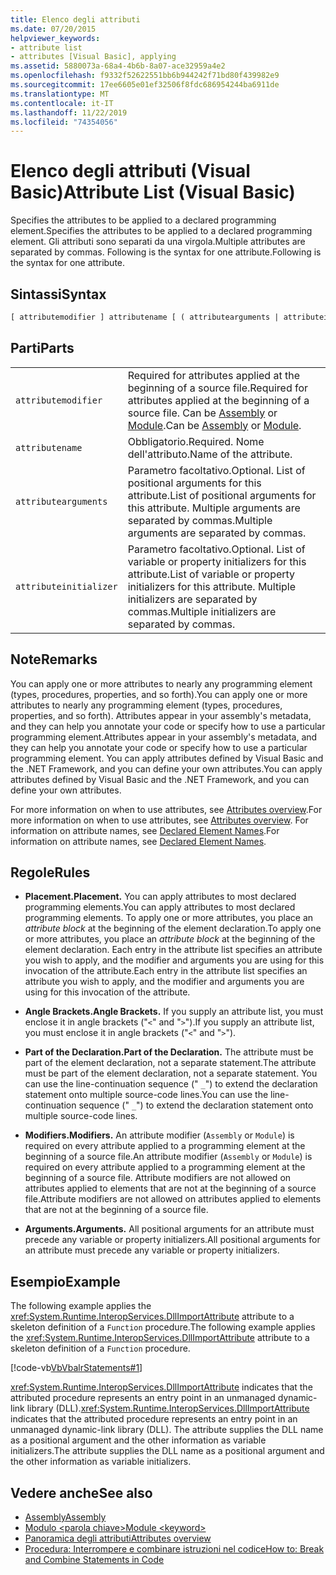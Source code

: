 ```yaml
---
title: Elenco degli attributi
ms.date: 07/20/2015
helpviewer_keywords:
- attribute list
- attributes [Visual Basic], applying
ms.assetid: 5880073a-68a4-4b6b-8a07-ace32959a4e2
ms.openlocfilehash: f9332f52622551bb6b944242f71bd80f439982e9
ms.sourcegitcommit: 17ee6605e01ef32506f8fdc686954244ba6911de
ms.translationtype: MT
ms.contentlocale: it-IT
ms.lasthandoff: 11/22/2019
ms.locfileid: "74354056"
---
```

# <a name="attribute-list-visual-basic"></a><span data-ttu-id="b6ef1-102">Elenco degli attributi (Visual Basic)</span><span class="sxs-lookup"><span data-stu-id="b6ef1-102">Attribute List (Visual Basic)</span></span>
<span data-ttu-id="b6ef1-103">Specifies the attributes to be applied to a declared programming element.</span><span class="sxs-lookup"><span data-stu-id="b6ef1-103">Specifies the attributes to be applied to a declared programming element.</span></span> <span data-ttu-id="b6ef1-104">Gli attributi sono separati da una virgola.</span><span class="sxs-lookup"><span data-stu-id="b6ef1-104">Multiple attributes are separated by commas.</span></span> <span data-ttu-id="b6ef1-105">Following is the syntax for one attribute.</span><span class="sxs-lookup"><span data-stu-id="b6ef1-105">Following is the syntax for one attribute.</span></span>  
  
## <a name="syntax"></a><span data-ttu-id="b6ef1-106">Sintassi</span><span class="sxs-lookup"><span data-stu-id="b6ef1-106">Syntax</span></span>  
  
```vb  
[ attributemodifier ] attributename [ ( attributearguments | attributeinitializer ) ]  
```  
  
## <a name="parts"></a><span data-ttu-id="b6ef1-107">Parti</span><span class="sxs-lookup"><span data-stu-id="b6ef1-107">Parts</span></span>  
|||
|---|---|
|`attributemodifier`|<span data-ttu-id="b6ef1-108">Required for attributes applied at the beginning of a source file.</span><span class="sxs-lookup"><span data-stu-id="b6ef1-108">Required for attributes applied at the beginning of a source file.</span></span> <span data-ttu-id="b6ef1-109">Can be [Assembly](../../../visual-basic/language-reference/modifiers/assembly.md) or [Module](../../../visual-basic/language-reference/modifiers/module-keyword.md).</span><span class="sxs-lookup"><span data-stu-id="b6ef1-109">Can be [Assembly](../../../visual-basic/language-reference/modifiers/assembly.md) or [Module](../../../visual-basic/language-reference/modifiers/module-keyword.md).</span></span>|
|`attributename`| <span data-ttu-id="b6ef1-110">Obbligatorio.</span><span class="sxs-lookup"><span data-stu-id="b6ef1-110">Required.</span></span> <span data-ttu-id="b6ef1-111">Nome dell'attributo.</span><span class="sxs-lookup"><span data-stu-id="b6ef1-111">Name of the attribute.</span></span>|
|`attributearguments`|<span data-ttu-id="b6ef1-112">Parametro facoltativo.</span><span class="sxs-lookup"><span data-stu-id="b6ef1-112">Optional.</span></span> <span data-ttu-id="b6ef1-113">List of positional arguments for this attribute.</span><span class="sxs-lookup"><span data-stu-id="b6ef1-113">List of positional arguments for this attribute.</span></span> <span data-ttu-id="b6ef1-114">Multiple arguments are separated by commas.</span><span class="sxs-lookup"><span data-stu-id="b6ef1-114">Multiple arguments are separated by commas.</span></span>|
|`attributeinitializer`|<span data-ttu-id="b6ef1-115">Parametro facoltativo.</span><span class="sxs-lookup"><span data-stu-id="b6ef1-115">Optional.</span></span> <span data-ttu-id="b6ef1-116">List of variable or property initializers for this attribute.</span><span class="sxs-lookup"><span data-stu-id="b6ef1-116">List of variable or property initializers for this attribute.</span></span> <span data-ttu-id="b6ef1-117">Multiple initializers are separated by commas.</span><span class="sxs-lookup"><span data-stu-id="b6ef1-117">Multiple initializers are separated by commas.</span></span>|
  
## <a name="remarks"></a><span data-ttu-id="b6ef1-118">Note</span><span class="sxs-lookup"><span data-stu-id="b6ef1-118">Remarks</span></span>  
 <span data-ttu-id="b6ef1-119">You can apply one or more attributes to nearly any programming element (types, procedures, properties, and so forth).</span><span class="sxs-lookup"><span data-stu-id="b6ef1-119">You can apply one or more attributes to nearly any programming element (types, procedures, properties, and so forth).</span></span> <span data-ttu-id="b6ef1-120">Attributes appear in your assembly's metadata, and they can help you annotate your code or specify how to use a particular programming element.</span><span class="sxs-lookup"><span data-stu-id="b6ef1-120">Attributes appear in your assembly's metadata, and they can help you annotate your code or specify how to use a particular programming element.</span></span> <span data-ttu-id="b6ef1-121">You can apply attributes defined by Visual Basic and the .NET Framework, and you can define your own attributes.</span><span class="sxs-lookup"><span data-stu-id="b6ef1-121">You can apply attributes defined by Visual Basic and the .NET Framework, and you can define your own attributes.</span></span>  

 <span data-ttu-id="b6ef1-122">For more information on when to use attributes, see [Attributes overview](../../../visual-basic/programming-guide/concepts/attributes/index.md).</span><span class="sxs-lookup"><span data-stu-id="b6ef1-122">For more information on when to use attributes, see [Attributes overview](../../../visual-basic/programming-guide/concepts/attributes/index.md).</span></span> <span data-ttu-id="b6ef1-123">For information on attribute names, see [Declared Element Names](../../../visual-basic/programming-guide/language-features/declared-elements/declared-element-names.md).</span><span class="sxs-lookup"><span data-stu-id="b6ef1-123">For information on attribute names, see [Declared Element Names](../../../visual-basic/programming-guide/language-features/declared-elements/declared-element-names.md).</span></span>  
  
## <a name="rules"></a><span data-ttu-id="b6ef1-124">Regole</span><span class="sxs-lookup"><span data-stu-id="b6ef1-124">Rules</span></span>  
  
- <span data-ttu-id="b6ef1-125">**Placement.**</span><span class="sxs-lookup"><span data-stu-id="b6ef1-125">**Placement.**</span></span> <span data-ttu-id="b6ef1-126">You can apply attributes to most declared programming elements.</span><span class="sxs-lookup"><span data-stu-id="b6ef1-126">You can apply attributes to most declared programming elements.</span></span> <span data-ttu-id="b6ef1-127">To apply one or more attributes, you place an *attribute block* at the beginning of the element declaration.</span><span class="sxs-lookup"><span data-stu-id="b6ef1-127">To apply one or more attributes, you place an *attribute block* at the beginning of the element declaration.</span></span> <span data-ttu-id="b6ef1-128">Each entry in the attribute list specifies an attribute you wish to apply, and the modifier and arguments you are using for this invocation of the attribute.</span><span class="sxs-lookup"><span data-stu-id="b6ef1-128">Each entry in the attribute list specifies an attribute you wish to apply, and the modifier and arguments you are using for this invocation of the attribute.</span></span>  
  
- <span data-ttu-id="b6ef1-129">**Angle Brackets.**</span><span class="sxs-lookup"><span data-stu-id="b6ef1-129">**Angle Brackets.**</span></span> <span data-ttu-id="b6ef1-130">If you supply an attribute list, you must enclose it in angle brackets ("`<`" and "`>`").</span><span class="sxs-lookup"><span data-stu-id="b6ef1-130">If you supply an attribute list, you must enclose it in angle brackets ("`<`" and "`>`").</span></span>  
  
- <span data-ttu-id="b6ef1-131">**Part of the Declaration.**</span><span class="sxs-lookup"><span data-stu-id="b6ef1-131">**Part of the Declaration.**</span></span> <span data-ttu-id="b6ef1-132">The attribute must be part of the element declaration, not a separate statement.</span><span class="sxs-lookup"><span data-stu-id="b6ef1-132">The attribute must be part of the element declaration, not a separate statement.</span></span> <span data-ttu-id="b6ef1-133">You can use the line-continuation sequence (" `_`") to extend the declaration statement onto multiple source-code lines.</span><span class="sxs-lookup"><span data-stu-id="b6ef1-133">You can use the line-continuation sequence (" `_`") to extend the declaration statement onto multiple source-code lines.</span></span>  
  
- <span data-ttu-id="b6ef1-134">**Modifiers.**</span><span class="sxs-lookup"><span data-stu-id="b6ef1-134">**Modifiers.**</span></span> <span data-ttu-id="b6ef1-135">An attribute modifier (`Assembly` or `Module`) is required on every attribute applied to a programming element at the beginning of a source file.</span><span class="sxs-lookup"><span data-stu-id="b6ef1-135">An attribute modifier (`Assembly` or `Module`) is required on every attribute applied to a programming element at the beginning of a source file.</span></span> <span data-ttu-id="b6ef1-136">Attribute modifiers are not allowed on attributes applied to elements that are not at the beginning of a source file.</span><span class="sxs-lookup"><span data-stu-id="b6ef1-136">Attribute modifiers are not allowed on attributes applied to elements that are not at the beginning of a source file.</span></span>  
  
- <span data-ttu-id="b6ef1-137">**Arguments.**</span><span class="sxs-lookup"><span data-stu-id="b6ef1-137">**Arguments.**</span></span> <span data-ttu-id="b6ef1-138">All positional arguments for an attribute must precede any variable or property initializers.</span><span class="sxs-lookup"><span data-stu-id="b6ef1-138">All positional arguments for an attribute must precede any variable or property initializers.</span></span>  
  
## <a name="example"></a><span data-ttu-id="b6ef1-139">Esempio</span><span class="sxs-lookup"><span data-stu-id="b6ef1-139">Example</span></span>  
 <span data-ttu-id="b6ef1-140">The following example applies the <xref:System.Runtime.InteropServices.DllImportAttribute> attribute to a skeleton definition of a `Function` procedure.</span><span class="sxs-lookup"><span data-stu-id="b6ef1-140">The following example applies the <xref:System.Runtime.InteropServices.DllImportAttribute> attribute to a skeleton definition of a `Function` procedure.</span></span>  
  
 [!code-vb[VbVbalrStatements#1](~/samples/snippets/visualbasic/VS_Snippets_VBCSharp/VbVbalrStatements/VB/Class1.vb#1)]  
  
 <span data-ttu-id="b6ef1-141"><xref:System.Runtime.InteropServices.DllImportAttribute> indicates that the attributed procedure represents an entry point in an unmanaged dynamic-link library (DLL).</span><span class="sxs-lookup"><span data-stu-id="b6ef1-141"><xref:System.Runtime.InteropServices.DllImportAttribute> indicates that the attributed procedure represents an entry point in an unmanaged dynamic-link library (DLL).</span></span> <span data-ttu-id="b6ef1-142">The attribute supplies the DLL name as a positional argument and the other information as variable initializers.</span><span class="sxs-lookup"><span data-stu-id="b6ef1-142">The attribute supplies the DLL name as a positional argument and the other information as variable initializers.</span></span>  
  
## <a name="see-also"></a><span data-ttu-id="b6ef1-143">Vedere anche</span><span class="sxs-lookup"><span data-stu-id="b6ef1-143">See also</span></span>

- [<span data-ttu-id="b6ef1-144">Assembly</span><span class="sxs-lookup"><span data-stu-id="b6ef1-144">Assembly</span></span>](../../../visual-basic/language-reference/modifiers/assembly.md)
- [<span data-ttu-id="b6ef1-145">Modulo \<parola chiave></span><span class="sxs-lookup"><span data-stu-id="b6ef1-145">Module \<keyword></span></span>](../../../visual-basic/language-reference/modifiers/module-keyword.md)
- [<span data-ttu-id="b6ef1-146">Panoramica degli attributi</span><span class="sxs-lookup"><span data-stu-id="b6ef1-146">Attributes overview</span></span>](../../../visual-basic/programming-guide/concepts/attributes/index.md)
- [<span data-ttu-id="b6ef1-147">Procedura: Interrompere e combinare istruzioni nel codice</span><span class="sxs-lookup"><span data-stu-id="b6ef1-147">How to: Break and Combine Statements in Code</span></span>](../../../visual-basic/programming-guide/program-structure/how-to-break-and-combine-statements-in-code.md)
